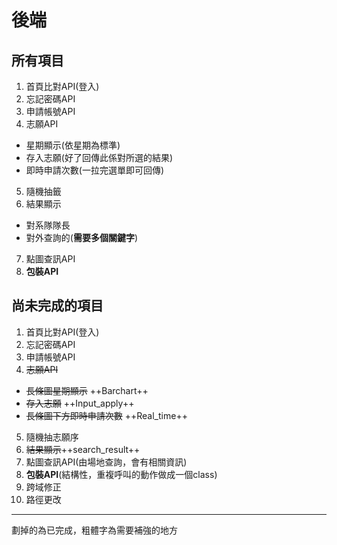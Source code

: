 # 後端
##  所有項目
1. 首頁比對API(登入)
2. 忘記密碼API
3. 申請帳號API
4. 志願API
 - 星期顯示(依星期為標準)
 - 存入志願(好了回傳此係對所選的結果)
 - 即時申請次數(一拉完選單即可回傳)
5. 隨機抽籤
6. 結果顯示
 - 對系隊隊長
 - 對外查詢的(**需要多個關鍵字**)
7. 點圖查訊API
8. **包裝API**

##  尚未完成的項目
1. 首頁比對API(登入)
2. 忘記密碼API
3. 申請帳號API
4. ~~志願API~~ 
 - ~~長條圖星期顯示~~ ++Barchart++
 - ~~存入志願~~ ++Input_apply++
 - ~~長條圖下方即時申請次數~~ ++Real_time++
5. 隨機抽志願序
6. ~~結果顯示~~++search_result++
7. 點圖查訊API(由場地查詢，會有相關資訊)
8. **包裝API**(結構性，重複呼叫的動作做成一個class)
9. 跨域修正
10. 路徑更改


******************************************************************
劃掉的為已完成，粗體字為需要補強的地方
